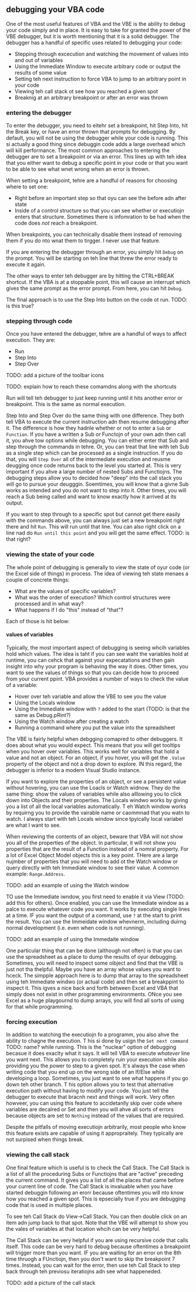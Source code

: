 ## debugging your VBA code

One of the most useful features of VBA and the VBE is the ability to debug your code simply and in place.  It is easy to take for granted the power of the VBE debugger, but it is worth mentioning that it is a solid debugger.  The debugger has a handful of specific uses related to debugging your code:

* Stepping through excecution and watching the movement of values into and out of variables
* Using the Immediate Window to execute arbitrary code or output the results of some value
* Setting teh next instruction to force VBA to jump to an arbitrary point in your code
* Viewing teh call stack ot see how you reached a given spot
* Breaknig at an arbitrary breakpoint or after an error was thrown

### entering the debugger

To enter the debugger, you need to eitehr set a breakpoint, hit Step Into, hit the Break key, or have an error thrown that prompts for debugging.  By default, you will not be using the debugger while your code is running.  This si actually a good thing since debuggin code adds a large overhead which will kill performance.  The most common approaches to entering the debugger are to set a breakpoint or via an error.  This lines up with teh idea that you either want to debug a specific point in your code or that you want to be able to see what wnet wrong when an error is thrown.

When setting a breakpoint, tehre are a handful of reasons for choosing where to set one:

* Right before an important step so that oyu can see the before adn after state
* Inside of a control structure so that you can see whether or executiojn enters that structure.  Sometimes there is infomration to be had when the code does *not* reach a breakpoint.

When breakpoints, you can technically disable them instead of removing them if you do nto wnat them to tirgger.  I never use that feature.

If you are entering the debugger through an error, you simply hit `Debug` on the prompt.  You will be starting on teh line that threw the error ready to execute it again.

The other ways to enter teh debugger are by hitting the CTRL+BREAK shortcut.  If the VBA is at a stoppable point, this will cause an interrupt which gives the same prompt as the error prompt.  From here, you can hit `Debug`.

The final approach is to use the Step Into button on the code ot run.  TODO: is this true?

### stepping through code

Once you have entered the debugger, tehre are a handful of ways to affect execution.  They are:

* Run
* Step Into
* Step Over

TODO: add a picture of the toolbar icons

TODO: explain how to reach these comamdns along with the shortcuts

Run will tell teh debugger to just keep running until it hits another error or breakpoint.  This is the same as normal execution.

Step Into and Step Over do the same thing with one difference.  They both tell VBA to execute the current instruction adn then resume debugging after it.  The difference is how they hadnle whether or not to enter a `Sub` or `Function`.  If you have a written a Sub or Functojn of your own adn then call it, you ahve tow options while debugging.  You can either enter that Sub and step through the commands in tehre.  Or, you can treat that line with teh Sub as a single step which can be processed as a single instruction.  If you do that, you will `Step Over` all of the intermediate execution and reusme deugging once code returns back to the level you started at.  This is very important if you ahve a large number of nested Subs and Functiojns.  The debugging steps allow you to decided how "deep" into the call stack you will go to pursue your deugggin.  Soemtimes, you will know that a givne Sub works as intended and you do not want to step into it.  Other times, you will reach a Sub being called and want to know exactly how it arrived at its output.

If you want to step through to a specific spot but cannot get there easily with the commands above, you can always just set a new breakpoint right there and hit `Run`. This will run until that line.  You can also right click on a line nad do `Run until this point` and you will get the same effect.  TODO: is that right?

### viewing the state of your code

The whole point of debugging is generally to view the state of oyur code (or the Excel side of things) in process.  The idea of viewing teh state menaes a couple of concrete things:

* What are the values of specific variables?
* What was the order of execution?  Which control structures were processed and in what way?
* What happens if I do "this" instead of "that"?

Each of those is hit below:

#### values of variables

Typically, the most important aspect of debugging is seeing whcih variables hold which values.  The idea is taht if you can see waht the variables hold at runtime, you can cehck that against your expecatations and then gain insight into why your program is behaving the way it does.  Other times, you want to see the values of things so that you can decide how to proceed from your current ppint.  VBA provides a number of ways to check the value of a variable:

* Hover over teh variable and allow the VBE to see you the value
* Using the Locals window
* Using the Immediate window with `?` added to the start (TODO: is that the same as Debug.pRint?)
* Using the Watch window after creating a watch
* Running a command where you put the value into the spreadsheet

The VBE is fairly helpful when debgging comapred to other debuggers.  It does about what you would expect.  This means that you will get tooltips when you hover over variables.  This works well for variables that hold a value and not an object. For an object, if you hover, you will get the `.Value` property of the object and not a drop down to explore. IN this regard, the debugger is inferior to a modern Visual Studio instance.

If you want to explore the properties of an object, or see a persistent value without hovering, you can use the Loacls or Watch widnow.  They do the same thing: show the values of variables while also alllowing you to click down into Objects and their properties.  The Locals windwo works by giving you a list of all the local variables automatically. T eh Watch window works by requirng you to provide the vairable name or caommnad that you watn to watch. I always start with teh Locals window since tpyically local variabel are what I want to see.

When reviewing the contents of an object, beware that VBA will not show you all of the properties of the object.  In particular, it will not show you properties that are the result of a Function instead of a nomral property.  For a lot of Excel Object Model objects this is a key point.  THere are a large nujmber of properties that you will need to add ot the Watch window or query directly with teh Immediate window to see their value.  A common example: `Range.Address`.

TODO: add an example of using the Watch window

TO use the Immediate iwndow, you first need to enable it via View (TODO: add this for others).  Once enabled, you can use the Immediate window as a palce to execute whatever code you want.  It works by executing single lines at a time.  IF you want the output of a command, use `?` at the start to print the result.  You can use the Immeidate window whevnerm, including duirng normal development (i.e. even when code is not running).

TODO: add an example of using the Immedaite window

One particular thing that can be done (although not often) is that you can use the spreadsheet as a place to dump the results of oyur debugging.  Sometimes, you will need to inspect some oibject and find that the VBE is just not tha thelpful.  Maybe you have an array whose values you want to hceck.  The simpple approach here is to dump that array to the spreadsheet using teh Immediate windwo (or actual code) and then set a breakppint to inspect it.  This igves a nice back and forth between Excel and VBA that simply does not exist in other programming environments.  ONce you see Excel as a huge playgournd to dump arrays, you will find all sorts of using for that while programming.

### forcing execution

In addition to watching the executiojn fo a programm, you also ahve the ability to chagne the execution. T his si done by usign the `Set next command` TODO: name? while running.  This is the "nuclear" option of debugging becasue it does exaclty what it says.  It will tell VBA to execute *whatever* line you want next.  This allows you to completely ruin your execution while also providing you the power to step to a given spot.  It's always the case when writing code that you end up on the wrong side of an If/Else while developing a loop.  Sometimes, you just want to see what happens if you go down teh other branch. T his option allows you to test that alternative execution path without having to modify your code.  You just tell the debugger to execute that bracnh next and things will work.  Very often howveer, you can using this feature to accidetanlly skip over code where variables are decalred or Set and then you will ahve all sorts of errors because objects are set to `Nothing` instead of the values that are required.

Despite the pitfalls of moving executiojn arbitrarily, most people who know this feature exists are capable of using it appropraitely.  They typically are not surpised when things break.

### viewing the call stack

One final feature which is useful is to check the Call Stack.  The Call Stack is a list of all the proceduring Subs or Functiojns that are "active" preceding the current command.  It gives you a list of all the places that came before your current line of code.  The Call Stack is invaluable when you have started debuggin following an erorr because oftentimes you will nto know how you reached a given spot.  This is epsecially true if you are debugging code that is used in multiple places.

To see teh Call Stack do View->Call Stack.  You can then double click on an item adn jump back to that spot.  Note that the VBE will attempt to show you the vales of variables at that location whcih can be very helpful.

The Call Stack can be very helpful if you are using recursive code that calls itself.  This code can be very hard to debug because oftentimes a breakpoint will trigger more than you want.  IF you are waiting for an error on the 8th time thruogh a FUnctiojn, then you don't want to skip the breakpoint 7 times.  Instead, you can wait for the error, then use teh Call Stack to step back through teh previosu iteratiojns adn see what happeneded.

TODO: add a picture of the call stack
